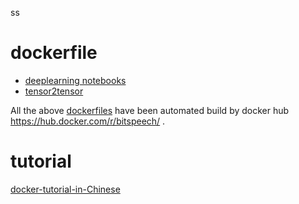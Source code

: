 


ss

# dockerfile


- [deeplearning notebooks](dockerfile/deeplearning-notebook/)
- [tensor2tensor](dockerfile/tensor2tensor/)


All the above [dockerfiles](dockerfile) have been automated build by docker hub
https://hub.docker.com/r/bitspeech/ .


# tutorial

[docker-tutorial-in-Chinese](tutorial)
